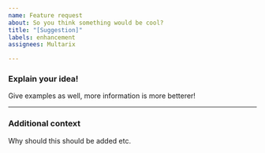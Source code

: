 ```yaml
---
name: Feature request
about: So you think something would be cool?
title: "[Suggestion]"
labels: enhancement
assignees: Multarix

---
```


### Explain your idea!
Give examples as well, more information is more betterer!


----
### Additional context
Why should this should be added etc.
